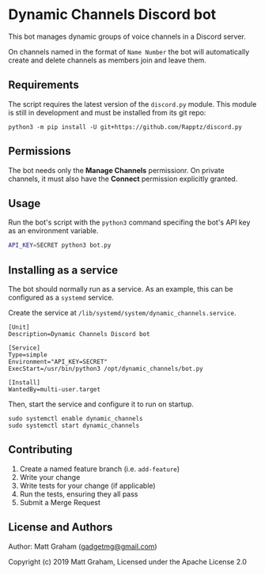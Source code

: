 # Dynamic Channels Discord bot

This bot manages dynamic groups of voice channels in a Discord server.

On channels named in the format of `Name Number` the bot will automatically
create and delete channels as members join and leave them.

## Requirements

The script requires the latest version of the `discord.py` module. This module
is still in development and must be installed from its git repo:

```
python3 -m pip install -U git+https://github.com/Rapptz/discord.py
```

## Permissions

The bot needs only the **Manage Channels** permissionr. On private channels, it
must also have the **Connect** permission explicitly granted.

## Usage

Run the bot's script with the `python3` command specifing the bot's API key as
an environment variable.

```bash
API_KEY=SECRET python3 bot.py
```

## Installing as a service

The bot should normally run as a service. As an example, this can be configured
as a `systemd` service.

Create the service at ```/lib/systemd/system/dynamic_channels.service```.

```
[Unit]
Description=Dynamic Channels Discord bot

[Service]
Type=simple
Environment="API_KEY=SECRET"
ExecStart=/usr/bin/python3 /opt/dynamic_channels/bot.py

[Install]
WantedBy=multi-user.target
```

Then, start the service and configure it to run on startup.

```
sudo systemctl enable dynamic_channels
sudo systemctl start dynamic_channels
```

## Contributing

1. Create a named feature branch (i.e. `add-feature`)
2. Write your change
3. Write tests for your change (if applicable)
4. Run the tests, ensuring they all pass
5. Submit a Merge Request

## License and Authors

Author: Matt Graham (<gadgetmg@gmail.com>)

Copyright (c) 2019 Matt Graham, Licensed under the Apache License 2.0
